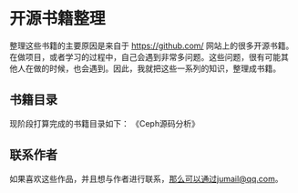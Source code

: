 开源书籍整理
===================

整理这些书籍的主要原因是来自于 https://github.com/ 网站上的很多开源书籍。
在做项目，或者学习的过程中，自己会遇到非常多问题。这些问题，很有可能其
他人在做的时候，也会遇到。因此，我就把这些一系列的知识，整理成书籍。

## 书籍目录

现阶段打算完成的书籍目录如下：
《Ceph源码分析》

## 联系作者

如果喜欢这些作品，并且想与作者进行联系，那么可以通过jumail@qq.com。


